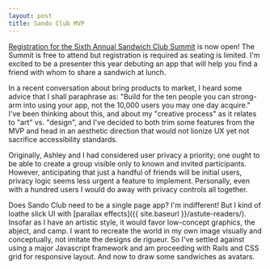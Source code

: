 ```yaml
---
layout: post
title: Sando Club MVP
---
```

[Registration for the Sixth Annual Sandwich Club Summit](http://sandwich-club.org/2017-sandwich-club-summit/) is now open! The Summit is free to attend but registration is required as seating is limited. I'm excited to be a presenter this year debuting an app that will help you find a friend with whom to share a sandwich at lunch.

In a recent conversation about bring products to market, I heard some advice that I shall paraphrase as: "Build for the ten people you can strong-arm into using your app, not the 10,000 users you may one day acquire." I've been thinking about this, and about my "creative process" as it relates to "art" vs. "design", and I've decided to both trim some features from the MVP and head in an aesthetic direction that would not lionize UX yet not sacrifice accessibility standards.

Originally, Ashley and I had considered user privacy a priority; one ought to be able to create a group visible only to known and invited participants. However, anticipating that just a handful of friends will be initial users, privacy logic seems less urgent a feature to implement. Personally, even with a hundred users I would do away with privacy controls all together.

Does Sando Club need to be a single page app? I'm indifferent! But I kind of loathe slick UI with [parallax effects]({{ site.baseurl }}/astute-readers/). Insofar as I have an artistic style, it would favor low-concept graphics, the abject, and camp. I want to recreate the world in my own image visually and conceptually, not imitate the designs de rigueur. So I've settled against using a major Javascript framework and am proceeding with Rails and CSS grid for responsive layout. And now to draw some sandwiches as avatars.
